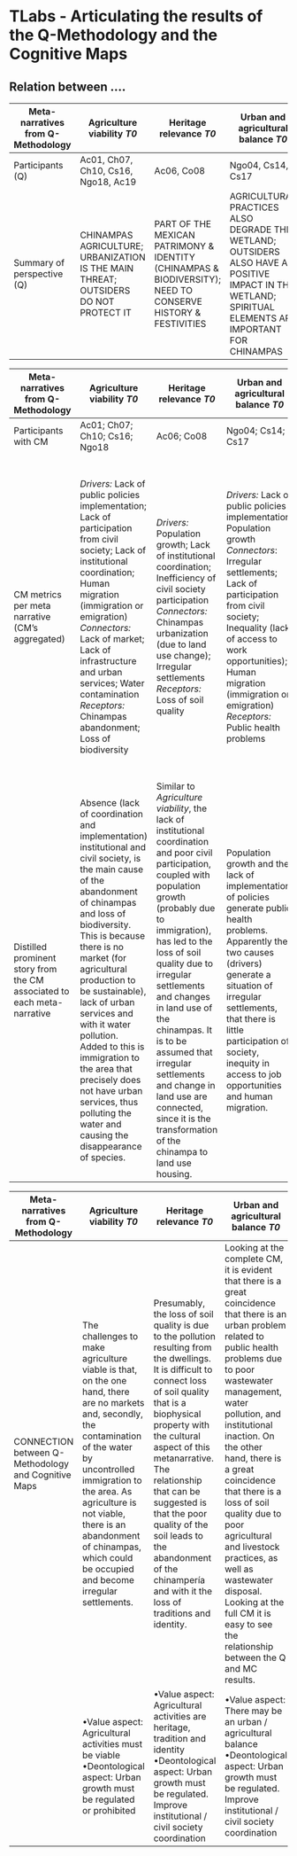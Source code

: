 # TLabs - Articulating the results of the Q-Methodology and the Cognitive Maps

## Relation between ....


| Meta-narratives from Q-Methodology | Agriculture viability _T0_ | Heritage relevance _T0_ | Urban and agricultural balance _T0_ | Wetland resilience _T0_ | Urbanization incompatible _T1_ | Generational shift in priorities _T1_ | Urban empathy _T1_ | Rooted identity _T1_ |
| --- | --- | --- | --- | --- | --- | --- | --- | --- |
| Participants (Q) | Ac01, Ch07, Ch10, Cs16, Ngo18, Ac19 | Ac06, Co08 | Ngo04, Cs14, Cs17 | Cs05 | Ac01, Ch07, Ngo18, Ac19 | Co08, _Cs14, Cs16, Cs17_ | Ngo04, _Cs05, Ac06_ | _Ch10_ |
| Summary of perspective (Q) | CHINAMPAS AGRICULTURE; <br /> URBANIZATION IS THE MAIN THREAT; <br /> OUTSIDERS DO NOT PROTECT IT | PART OF THE MEXICAN PATRIMONY & IDENTITY (CHINAMPAS & BIODIVERSITY); <br /> NEED TO CONSERVE HISTORY & FESTIVITIES | AGRICULTURAL PRACTICES ALSO DEGRADE THE WETLAND; <br /> OUTSIDERS ALSO HAVE A POSITIVE IMPACT IN THE WETLAND; <br /> SPIRITUAL ELEMENTS ARE IMPORTANT FOR CHINAMPAS | WETLAND IS RESILIENT; <br /> AGRICULTURE IS CENTRAL TO IDENTITY AND BIODIVERSITY | URBANIZATION IS THE MAIN THREAT; <br /> LAND-USE CHANGE IS NOT COMPATIBLE WITH PRESERVING THE WETLAND | YOUNG PEOPLE NOT INTERESTED IN TRADITIONAL AGRICULTURE; <br /> INSIDERES AND OUTSIDERS HAVE THE SAME RESPONSABILITY | TOURISM IS NOT THE MAIN CAUSE OF DEGRADATION; <br /> URBANIZATION IS ONLY ANOTHER CAUSE | CHINAMPAS ARE THE IDENTITY OF LOCAL FAMILIES; <br /> LACK OF PUBLIC POLICIES IMPLEMENTATION; <br /> LOSS OF SPIRITUALITY RELATED TO AGRICULTURAL PRACTICES |



| Meta-narratives from Q-Methodology | Agriculture viability _T0_ | Heritage relevance _T0_ | Urban and agricultural balance _T0_ | Wetland resilience _T0_ | Urbanization incompatible _T1_ | Generational shift in priorities _T1_ | Urban empathy _T1_ | Rooted identity _T1_ |
| --- | --- | --- | --- | --- | --- | --- | --- | --- |
| Participants with CM | Ac01; Ch07; Ch10; Cs16; Ngo18 | Ac06; Co08 | Ngo04; Cs14; Cs17 | Cs05 | Ac01; Ngo18 | Cs14; Cs16; Cs17 | No CMs | Ch10 | 
| CM metrics per meta narrative (CM’s aggregated) | _Drivers:_ Lack of public policies implementation; Lack of participation from civil society; Lack of institutional coordination; Human migration (immigration or emigration) <br /> _Connectors:_ Lack of market; Lack of infrastructure and urban services; Water contamination <br /> _Receptors:_ Chinampas abandonment; Loss of biodiversity | _Drivers:_ Population growth; Lack of institutional coordination; Inefficiency of civil society participation <br /> _Connectors:_ Chinampas urbanization (due to land use change); Irregular settlements <br /> _Receptors:_ Loss of soil quality | _Drivers:_ Lack of public policies implementation; Population growth <br /> _Connectors_: Irregular settlements; Lack of participation from civil society; Inequality (lack of access to work opportunities); Human migration (immigration or emigration) <br/> _Receptors:_ Public health problems | _Drivers:_ Population growth; Inefficiency of civil society participation; Lack of public policies implementation; Lack of institutional coordination <br /> _Connectors:_ Chinampas urbanization (due to land use change); Intensive agricultural practices (greenhouses, pesticides); Chinampas abandonment <br /> _Receptors:_ Irregular settlements; Bad practices in livestock | _Drivers:_ Lack of participation from civil society; Bad practices in livestock; Intensive agricultural activities (greenhouses, pesticides) <br /> _Connectors:_ Lack of market <br /> _Receptors:_ Loss of biodiversity; Chinampas urbanization (due to land use change); Water contamination | _Drivers:_ Irregular settlements; Lack of public policies implementation; Lack of institutional coordination <br /> _Connectors:_ Chinampas abandonment; Young people not working in agriculture; Loss of biodiversity <br /> _Receptors:_ Water contamination | No data | _Drivers:_ Chinampas urbanization (due to land use change); Lack of public policies implementation; Population growth; Water scarcity <br /> _Connectors:_ Solid waste discharge; Chinampas abandonment <br /> _Receptors:_ Water contamination; Human migration (immigration or emigration) |
| Distilled prominent story from the CM associated to each meta-narrative | Absence (lack of coordination and implementation) institutional and civil society, is the main cause of the abandonment of chinampas and loss of biodiversity. This is because there is no market (for agricultural production to be sustainable), lack of urban services and with it water pollution. Added to this is immigration to the area that precisely does not have urban services, thus polluting the water and causing the disappearance of species. | Similar to _Agriculture viability_, the lack of institutional coordination and poor civil participation, coupled with population growth (probably due to immigration), has led to the loss of soil quality due to irregular settlements and changes in land use of the chinampas. It is to be assumed that irregular settlements and change in land use are connected, since it is the transformation of the chinampa to land use housing. | Population growth and the lack of implementation of policies generate public health problems. Apparently the two causes (drivers) generate a situation of irregular settlements, that there is little participation of society, inequity in access to job opportunities and human migration. | The dynamics of the Xochi SES result in irregular settlements and bad livestock practices. Where its origin is population growth, the inefficiency of civil society participation (but not the lack of…), lack of implementation of public policies and lack of institutional coordination. The connection between causes and effects are the urbanization of the chinampas, intensive agricultural practices and the abandonment of chinampas. | Lack of participation by civil society (followed by bad livestock practices and intensive agricultural activities) are the main causes of the urbanization of chinampas and loss of biodiversity, and water pollution. This is because there is no market (for agricultural production to be sustainable). | The main causes of the problems in the area are due to the lack of implementation of public policies and institutional coordination (that is, they remain exogenous). Because young people do not work in agriculture, chinampas are abandoned, biodiversity is lost and water is polluted. | No data | The scarcity of water stands out as the main driver for the abandonment of chinampas, which in turn, due to the fact that young people do not work in agriculture, causes emigration in the area. On the other hand, the urbanization of the chinampas (due to population growth and lack of implementation of public policies) produces discharge of sewage and solid waste that in turn contributes to water pollution. |



| Meta-narratives from Q-Methodology | Agriculture viability _T0_ | Heritage relevance _T0_ | Urban and agricultural balance _T0_ | Wetland resilience _T0_ | Urbanization incompatible _T1_ | Generational shift in priorities _T1_ | Urban empathy _T1_ | Rooted identity _T1_ |
| --- | --- | --- | --- | --- | --- | --- | --- | --- |
| CONNECTION between Q-Methodology and Cognitive Maps | The challenges to make agriculture viable is that, on the one hand, there are no markets and, secondly, the contamination of the water by uncontrolled immigration to the area. As agriculture is not viable, there is an abandonment of chinampas, which could be occupied and become irregular settlements. | Presumably, the loss of soil quality is due to the pollution resulting from the dwellings. It is difficult to connect loss of soil quality that is a biophysical property with the cultural aspect of this metanarrative. The relationship that can be suggested is that the poor quality of the soil leads to the abandonment of the chinampería and with it the loss of traditions and identity. | Looking at the complete CM, it is evident that there is a great coincidence that there is an urban problem related to public health problems due to poor wastewater management, water pollution, and institutional inaction. On the other hand, there is a great coincidence that there is a loss of soil quality due to poor agricultural and livestock practices, as well as wastewater disposal. Looking at the full CM it is easy to see the relationship between the Q and MC results. |The main idea is that population growth, with an inefficient civil society, lack of institutional coordination and without the implementation of public policies, causes the abandonment and urbanization of the chinampas. It is not clear how with such a negative vision in the CM it can be compatible with the good state of the system. | Agricultural practices, although desirable, when intensive (i.e., use of greenhouses and pesticides) generate water pollution and its associated loss of biodiversity. As the urbanization is not compatible, the chinampas cannot be converted to another land use. | In both Q and CM, the role of young people who do not work in agriculture (due to lack of market) stands out, and therefore, this causes abandonment of chinampas. | No data | There is no obvious connection between the Q and the MC, only in the institutional part (i.e., lack of implementation of public policies and institutional coordination). Although in the CM the loss of cultural values is linked to the fact that young people do not work in agriculture and therefore migrate, it is not very prominent with respect to the other variables (and this component is not highlighted as it is in the Q). |
| | •Value aspect: Agricultural activities must be viable <br /> •Deontological aspect: Urban growth must be regulated or prohibited | •Value aspect: Agricultural activities are heritage, tradition and identity <br /> •Deontological aspect: Urban growth must be regulated. Improve institutional / civil society coordination | •Value aspect: There may be an urban / agricultural balance <br /> •Deontological aspect: Urban growth must be regulated. Improve institutional / civil society coordination | •Value aspect: The SES must be resilient <br /> •Deontological aspect: Urban growth must be regulated. Improve institutional / civil society coordination | •Value aspect: Agricultural activities must be viable <br /> •Deontological aspect: Urban growth must be regulated or prohibited | •Value aspect: Agricultural activities are heritage, tradition and identity <br /> •Deontological aspect: Urban growth must be regulated. Improve institutional / civil society coordination | No data | •Value aspect: The spirituality must be preserved <br /> •Deontological aspect: Water management and institutional coordination must improve |

